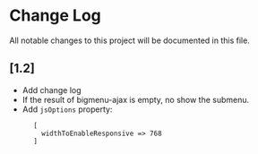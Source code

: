 # Change Log
All notable changes to this project will be documented in this file.

## [1.2]
- Add change log
- If the result of bigmenu-ajax is empty, no show the submenu.
- Add ```jsOptions``` property: 
```
      [
        widthToEnableResponsive => 768
      ]
```

